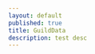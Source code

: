 ```yaml
---
layout: default
published: true
title: GuildData
description: test desc
---
```

<script>
	var vars = {};
	var parts = window.location.href.replace(/[?&]+([^=&]+)=([^&]*)/gi, function(m,key,value) {
        vars[key] = value;
    });
	var uId = vars["u"];
	var gId = vars["g"];
	
	function showStats(){
		var u = userStats[uId];
		var g = guildStats[gId];
		var gu;
		if(g) gu = g[uId];
	}
	function getSecondsSinceEdit(){
		return (new Date().getTime() - lastEdited) / 1000;
	}
</script>
<script src="https://l0c4lh057.jg-p.eu/getStats.php" onload="showStats();"></script>